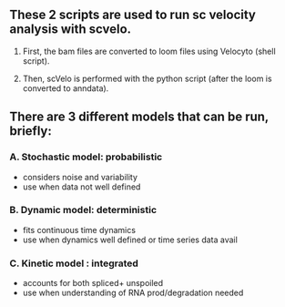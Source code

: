 ## These 2 scripts are used to run sc velocity analysis with scvelo.

1) First, the bam files are converted to loom files using Velocyto (shell script).

2) Then, scVelo is performed with the python script (after the loom is converted to anndata). 

## There are 3 different models that can be run, briefly:

### A. Stochastic model: probabilistic
- considers noise and variability
- use when data not well defined

### B. Dynamic model: deterministic
- fits continuous time dynamics
- use when dynamics well defined or time series data avail

### C. Kinetic model : integrated
- accounts for both spliced+ unspoiled
- use when understanding of RNA prod/degradation needed

